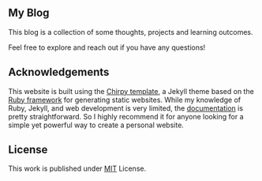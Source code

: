 ## My Blog

This blog is a collection of some thoughts, projects and learning outcomes.

Feel free to explore and reach out if you have any questions!

## Acknowledgements

This website is built using the [Chirpy template][use-template], a Jekyll theme based on the [Ruby framework][gem] for generating static websites. While my knowledge of Ruby, Jekyll, and web development is very limited, the [documentation](https://chirpy.cotes.page/) is pretty straightforward. So I highly recommend it for anyone looking for a simple yet powerful way to create a personal website.

## License

This work is published under [MIT][mit] License.

[gem]: https://rubygems.org/gems/jekyll-theme-chirpy
[use-template]: https://github.com/cotes2020/chirpy-starter/generate
[mit]: https://github.com/cotes2020/chirpy-starter/blob/master/LICENSE
